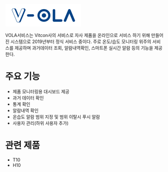 ![logo](./V-OLA/img/logo.png)

VOLA서비스는 Vitcon사의 서비스로 자사 제품을 온라인으로 서비스 하기 위해 만들어진 시스템으로 2019년부터 정식 서비스 중이다.
주로 온도/습도 모니터링 위주의 서비스를 제공하며 과거데이터 조회, 알람내역확인, 스마트폰 실시간 알람 등의 기능을 제공한다.

# 주요 기능
+ 제품 모니터링용 대시보드 제공
+ 과거 데이터 확인
+ 통계 확인
+ 알람내역 확인
+ 온습도 알람 범위 지정 및 범위 이탈시 푸시 알람
+ 사용자 관리(하위 사용자 추가)

# 관련 제품
+ T10
+ H10
